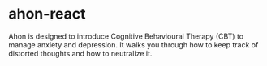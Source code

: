 # ahon-react
Ahon is designed to introduce Cognitive Behavioural Therapy (CBT) to manage anxiety and depression. It walks you through how to keep track of distorted thoughts and how to neutralize it. 

